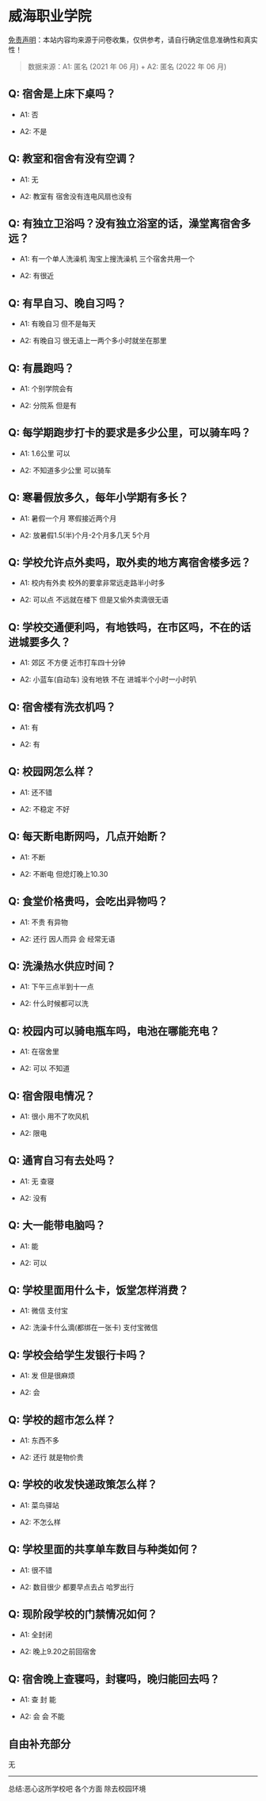 # 威海职业学院

[免责声明](https://colleges.chat/#_3)：本站内容均来源于问卷收集，仅供参考，请自行确定信息准确性和真实性！

> 数据来源：A1: 匿名 (2021 年 06 月) + A2: 匿名 (2022 年 06 月)

## Q: 宿舍是上床下桌吗？

- A1: 否

- A2: 不是

## Q: 教室和宿舍有没有空调？

- A1: 无

- A2: 教室有 宿舍没有连电风扇也没有

## Q: 有独立卫浴吗？没有独立浴室的话，澡堂离宿舍多远？

- A1: 有一个单人洗澡机 淘宝上搜洗澡机 三个宿舍共用一个

- A2: 有很近

## Q: 有早自习、晚自习吗？

- A1: 有晚自习 但不是每天

- A2: 有晚自习 很无语上一两个多小时就坐在那里

## Q: 有晨跑吗？

- A1: 个别学院会有

- A2: 分院系 但是有

## Q: 每学期跑步打卡的要求是多少公里，可以骑车吗？

- A1: 1.6公里 可以

- A2: 不知道多少公里 可以骑车

## Q: 寒暑假放多久，每年小学期有多长？

- A1: 暑假一个月 寒假接近两个月

- A2: 放暑假1.5(半)个月-2个月多几天  5个月

## Q: 学校允许点外卖吗，取外卖的地方离宿舍楼多远？

- A1: 校内有外卖 校外的要拿非常远走路半小时多

- A2: 可以点 不远就在楼下 但是又偷外卖滴很无语

## Q: 学校交通便利吗，有地铁吗，在市区吗，不在的话进城要多久？

- A1: 郊区 不方便 近市打车四十分钟

- A2: 小蓝车(自动车)  没有地铁 不在 进城半个小时一小时叭

## Q: 宿舍楼有洗衣机吗？

- A1: 有

- A2: 有

## Q: 校园网怎么样？

- A1: 还不错

- A2: 不稳定 不好

## Q: 每天断电断网吗，几点开始断？

- A1: 不断

- A2: 不断电 但熄灯晚上10.30

## Q: 食堂价格贵吗，会吃出异物吗？

- A1: 不贵 有异物

- A2: 还行 因人而异 会 经常无语

## Q: 洗澡热水供应时间？

- A1: 下午三点半到十一点

- A2: 什么时候都可以洗

## Q: 校园内可以骑电瓶车吗，电池在哪能充电？

- A1: 在宿舍里

- A2: 可以 不知道

## Q: 宿舍限电情况？

- A1: 很小 用不了吹风机

- A2: 限电

## Q: 通宵自习有去处吗？

- A1: 无 查寝

- A2: 没有

## Q: 大一能带电脑吗？

- A1: 能

- A2: 可以

## Q: 学校里面用什么卡，饭堂怎样消费？

- A1: 微信 支付宝

- A2: 洗澡卡什么滴(都绑在一张卡)  支付宝微信

## Q: 学校会给学生发银行卡吗？

- A1: 发 但是很麻烦

- A2: 会

## Q: 学校的超市怎么样？

- A1: 东西不多

- A2: 还行 就是物价贵

## Q: 学校的收发快递政策怎么样？

- A1: 菜鸟驿站

- A2: 不怎么样

## Q: 学校里面的共享单车数目与种类如何？

- A1: 很不错

- A2: 数目很少 都要早点去占 哈罗出行

## Q: 现阶段学校的门禁情况如何？

- A1: 全封闭

- A2: 晚上9.20之前回宿舍

## Q: 宿舍晚上查寝吗，封寝吗，晚归能回去吗？

- A1: 查 封 能

- A2: 会 会 不能

## 自由补充部分

无

***

总结:恶心这所学校吧 各个方面 除去校园环境